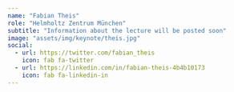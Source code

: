 ```yaml
---
name: "Fabian Theis"
role: "Helmholtz Zentrum München"
subtitle: "Information about the lecture will be posted soon"
image: "assets/img/keynote/theis.jpg"
social:
  - url: https://twitter.com/fabian_theis
    icon: fab fa-twitter
  - url: https://linkedin.com/in/fabian-theis-4b4b10173
    icon: fab fa-linkedin-in
---
```

<!--
This Space here will be used to explain what the keynote talk will be about.

{:.list-inline}
- When: Monday 00 October 2020 @11:00AM
- Where: Zoom?
-->
